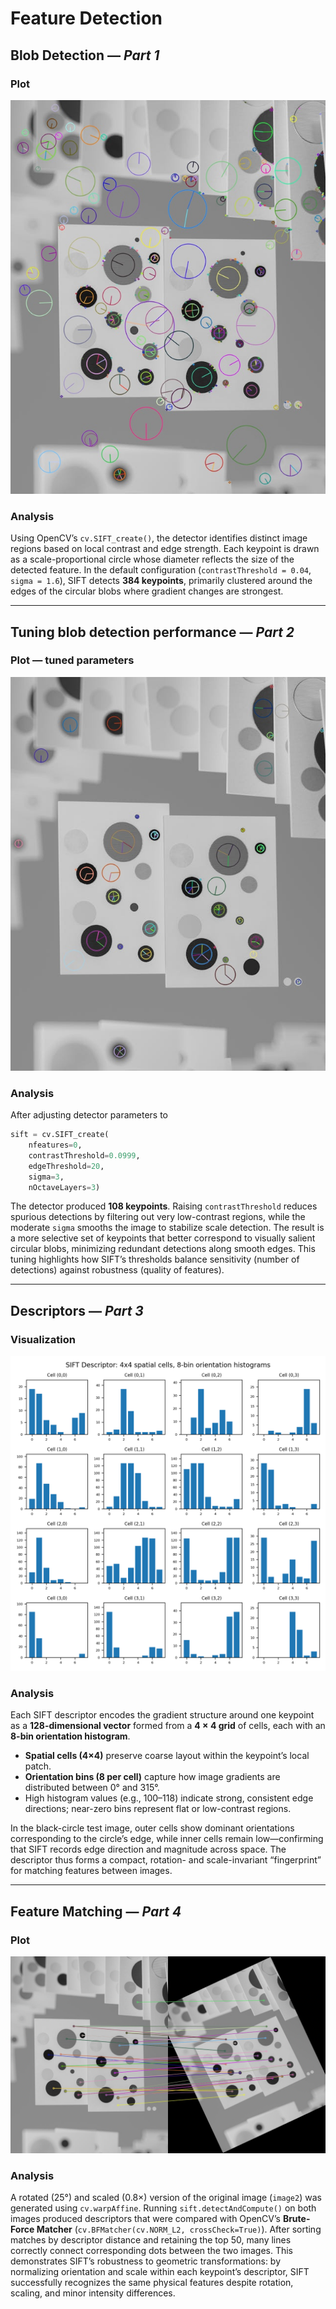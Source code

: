 # Feature Detection

## Blob Detection &mdash; *Part 1*

### Plot

![SIFT Keypoints on Original Image](images/sift_keypoints_output.jpg)

### Analysis

Using OpenCV’s `cv.SIFT_create()`, the detector identifies distinct image regions based on local contrast and edge strength. Each keypoint is drawn as a scale-proportional circle whose diameter reflects the size of the detected feature. In the default configuration (`contrastThreshold = 0.04`, `sigma = 1.6`), SIFT detects **384 keypoints**, primarily clustered around the edges of the circular blobs where gradient changes are strongest.

---

## Tuning blob detection performance &mdash; *Part 2*

### Plot &mdash; tuned parameters
![Tuned Keypoints](images/new_sift_keypoints_output.jpg)

### Analysis

After adjusting detector parameters to

```python
sift = cv.SIFT_create(
    nfeatures=0,
    contrastThreshold=0.0999,
    edgeThreshold=20,
    sigma=3,
    nOctaveLayers=3)
```

The detector produced **108 keypoints**. Raising `contrastThreshold` reduces spurious detections by filtering out very low-contrast regions, while the moderate `sigma` smooths the image to stabilize scale detection. The result is a more selective set of keypoints that better correspond to visually salient circular blobs, minimizing redundant detections along smooth edges. This tuning highlights how SIFT’s thresholds balance sensitivity (number of detections) against robustness (quality of features).

---

## Descriptors &mdash; *Part 3*

### Visualization

![SIFT Descriptor Grid](images/sift_descriptor_grid.png)

### Analysis

Each SIFT descriptor encodes the gradient structure around one keypoint as a **128-dimensional vector** formed from a **4 × 4 grid** of cells, each with an **8-bin orientation histogram**.

* **Spatial cells (4×4)** preserve coarse layout within the keypoint’s local patch.
* **Orientation bins (8 per cell)** capture how image gradients are distributed between 0° and 315°.
* High histogram values (e.g., 100–118) indicate strong, consistent edge directions; near-zero bins represent flat or low-contrast regions.

In the black-circle test image, outer cells show dominant orientations corresponding to the circle’s edge, while inner cells remain low—confirming that SIFT records edge direction and magnitude across space. The descriptor thus forms a compact, rotation- and scale-invariant “fingerprint” for matching features between images.

---

## Feature Matching &mdash; *Part 4*

### Plot

![SIFT Feature Matches](images/sift_matches.jpg)

### Analysis

A rotated (25°) and scaled (0.8×) version of the original image (`image2`) was generated using `cv.warpAffine`. Running `sift.detectAndCompute()` on both images produced descriptors that were compared with OpenCV’s **Brute-Force Matcher** (`cv.BFMatcher(cv.NORM_L2, crossCheck=True)`).
After sorting matches by descriptor distance and retaining the top 50, many lines correctly connect corresponding dots between the two images. This demonstrates SIFT’s robustness to geometric transformations: by normalizing orientation and scale within each keypoint’s descriptor, SIFT successfully recognizes the same physical features despite rotation, scaling, and minor intensity differences.
